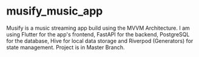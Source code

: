 # musify_music_app
Musify is a music streaming app build using the MVVM Architecture. I am using Flutter for the app's frontend, FastAPI for the backend, PostgreSQL for the database, Hive for local data storage and Riverpod (Generators) for state management.
Project is in Master Branch.
